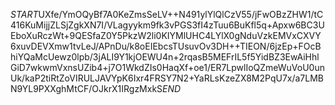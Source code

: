 $START$UXfe/YmOQyBf7A0KeZmsSeLV++N491ylYlQlCzV55/jFwOBzZHW1/tC416KuMijjZLSjZgkXN7I/VLagyykm9fk3vPGS3fI4zTuu6BuKfl5q+Apxw6BC3UEboXuRczWt+9QESfaZ0Y5PkzW2li0KIYMlUHC4LYlX0gNduVzkEMVxCXVY6xuvDEVXmw1tvLeJ/APnDu/k8oEIEbcsTUsuvOv3DH++TIEON/6jzEp+FOcBhiYQaMcUewz0lpb/3jALI9Y1kjOEWU4n+2rqasB5MEFrIL5f5YidBZ3EwAiHhlGiD7wkwmVxnsUZib4+j7O1WkdZIs0HaqXf+oe1/ER7LpwlIoQZmeWuVoU0unUk/kaP2tiRtZoVIRULJAVYpK6Ixr4FRSY7N2+YaRLsKzeZX8M2PqU7x/a7LMBN9YL9PXXghMtCF/OJkrX1IRgzMxkS$END$